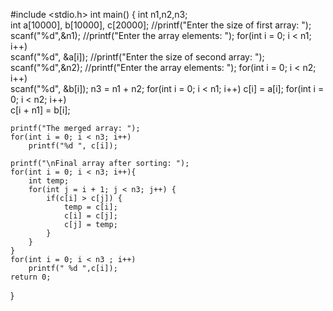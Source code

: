 #include <stdio.h>
int main()
{
    int n1,n2,n3;            
    int a[10000], b[10000], c[20000];
    //printf("Enter the size of first array: ");
    scanf("%d",&n1);
    //printf("Enter the array elements: ");
    for(int i = 0; i < n1; i++)      
       scanf("%d", &a[i]);
    //printf("Enter the size of second array: ");
        scanf("%d",&n2);
    //printf("Enter the array elements: ");
    for(int i = 0; i < n2; i++)      
       scanf("%d", &b[i]);
    n3 = n1 + n2;
    for(int i = 0; i < n1; i++)
       c[i] = a[i];
    for(int i = 0; i < n2; i++)     
        c[i + n1] = b[i];
        
    printf("The merged array: ");
    for(int i = 0; i < n3; i++)
        printf("%d ", c[i]);      
    
    printf("\nFinal array after sorting: ");
    for(int i = 0; i < n3; i++){
        int temp;
        for(int j = i + 1; j < n3; j++) {
            if(c[i] > c[j]) {
                temp = c[i];
                c[i] = c[j];
                c[j] = temp;
            }
        }
    }   
    for(int i = 0; i < n3 ; i++)       
        printf(" %d ",c[i]);
    return 0;   
}
